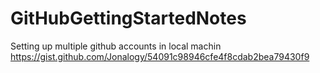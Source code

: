 # GitHubGettingStartedNotes

Setting up multiple github accounts in local machin
https://gist.github.com/Jonalogy/54091c98946cfe4f8cdab2bea79430f9 
